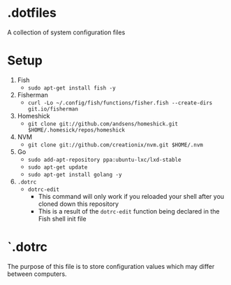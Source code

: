 # .dotfiles
A collection of system configuration files

# Setup
1. Fish
	- `sudo apt-get install fish -y`
2. Fisherman
	- `curl -Lo ~/.config/fish/functions/fisher.fish --create-dirs git.io/fisherman`
3. Homeshick
	- `git clone git://github.com/andsens/homeshick.git $HOME/.homesick/repos/homeshick`
4. NVM
	- `git clone git://github.com/creationix/nvm.git $HOME/.nvm` 
5. Go
	- `sudo add-apt-repository ppa:ubuntu-lxc/lxd-stable`
	- `sudo apt-get update`
	- `sudo apt-get install golang -y`
6. `.dotrc`
	- `dotrc-edit`
		- This command will only work if you reloaded your shell after you cloned down this repository
		- This is a result of the `dotrc-edit` function being declared in the Fish shell init file

# `.dotrc
The purpose of this file is to store configuration values which may differ between computers.
